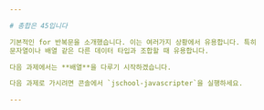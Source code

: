 ```yaml
---

# 총합은 45입니다

기본적인 for 반복문을 소개했습니다. 이는 여러가지 상황에서 유용합니다. 특히
문자열이나 배열 같은 다른 데이터 타입과 조합할 때 유용합니다.

다음 과제에서는 **배열**을 다루기 시작하겠습니다.

다음 과제로 가시려면 콘솔에서 `jschool-javascripter`을 실행하세요.

---
```

